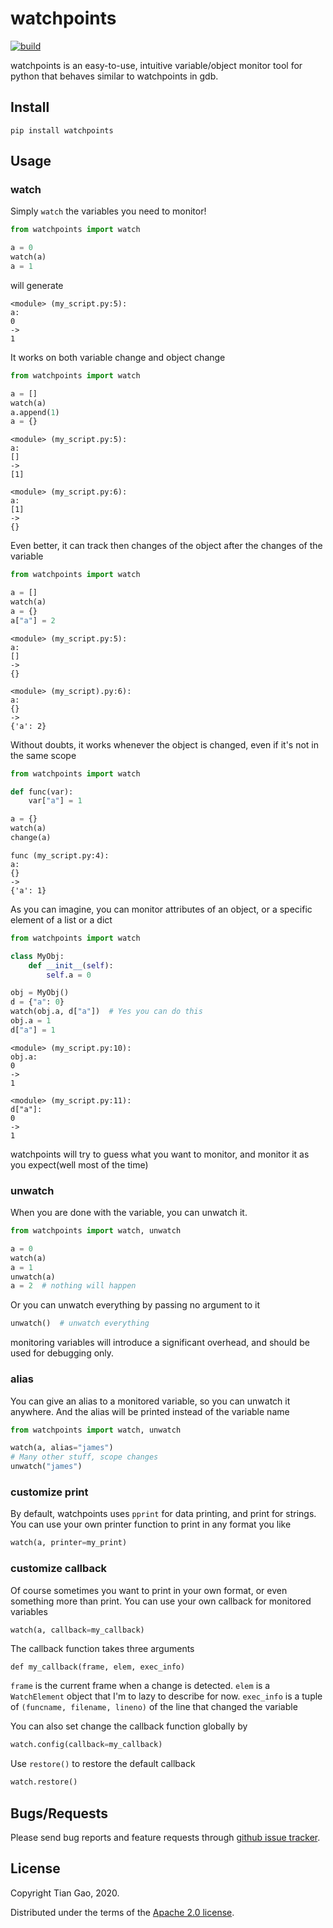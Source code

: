 # watchpoints

[![build](https://github.com/gaogaotiantian/watchpoints/workflows/build/badge.svg)](https://github.com/gaogaotiantian/watchpoints/actions?query=workflow%3Abuild)

watchpoints is an easy-to-use, intuitive variable/object monitor tool for python that behaves similar to watchpoints in gdb.

## Install

```
pip install watchpoints
```

## Usage

### watch

Simply ```watch``` the variables you need to monitor!

```python
from watchpoints import watch

a = 0
watch(a)
a = 1
```

will generate

```
<module> (my_script.py:5):
a:
0
->
1
```

It works on both variable change and object change

```python
from watchpoints import watch

a = []
watch(a)
a.append(1)
a = {}
```

```
<module> (my_script.py:5):
a:
[]
->
[1]

<module> (my_script.py:6):
a:
[1]
->
{}
```

Even better, it can track then changes of the object after the changes of the variable

```python
from watchpoints import watch

a = []
watch(a)
a = {}
a["a"] = 2
```

```
<module> (my_script.py:5):
a:
[]
->
{}

<module> (my_script).py:6):
a:
{}
->
{'a': 2}
```

Without doubts, it works whenever the object is changed, even if it's not in the same scope

```python
from watchpoints import watch

def func(var):
    var["a"] = 1

a = {}
watch(a)
change(a)
```

```
func (my_script.py:4):
a:
{}
->
{'a': 1}
```

As you can imagine, you can monitor attributes of an object, or a specific element of a list or a dict

```python
from watchpoints import watch

class MyObj:
    def __init__(self):
        self.a = 0

obj = MyObj()
d = {"a": 0}
watch(obj.a, d["a"])  # Yes you can do this
obj.a = 1
d["a"] = 1
```

```
<module> (my_script.py:10):
obj.a:
0
->
1

<module> (my_script.py:11):
d["a"]:
0
->
1
```

watchpoints will try to guess what you want to monitor, and monitor it as you expect(well most of the time)

### unwatch

When you are done with the variable, you can unwatch it.

```python
from watchpoints import watch, unwatch

a = 0
watch(a)
a = 1
unwatch(a)
a = 2  # nothing will happen
```

Or you can unwatch everything by passing no argument to it

```python
unwatch()  # unwatch everything
```

monitoring variables will introduce a significant overhead, and should be used for debugging only.

### alias

You can give an alias to a monitored variable, so you can unwatch it anywhere. And the alias will be printed instead of the variable name
```python
from watchpoints import watch, unwatch

watch(a, alias="james")
# Many other stuff, scope changes
unwatch("james")
```

### customize print

By default, watchpoints uses ```pprint``` for data printing, and print for strings. You can use your own printer function to print in any format you like

```python
watch(a, printer=my_print)
```


### customize callback

Of course sometimes you want to print in your own format, or even something more than print. You can use your own callback for monitored variables

```python
watch(a, callback=my_callback)
```

The callback function takes three arguments

```
def my_callback(frame, elem, exec_info)
```

```frame``` is the current frame when a change is detected.
```elem``` is a ```WatchElement``` object that I'm to lazy to describe for now.
```exec_info``` is a tuple of ```(funcname, filename, lineno)``` of the line that changed the variable

You can also set change the callback function globally by

```python
watch.config(callback=my_callback)
```

Use ```restore()``` to restore the default callback
```python
watch.restore()
```

## Bugs/Requests

Please send bug reports and feature requests through [github issue tracker](https://github.com/gaogaotiantian/watchpoints/issues).

## License

Copyright Tian Gao, 2020.

Distributed under the terms of the  [Apache 2.0 license](https://github.com/gaogaotiantian/watchpoints/blob/master/LICENSE).